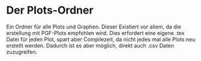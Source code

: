 # Der Plots-Ordner

Ein Ordner für alle Plots und Graphen. Dieser Existiert vor allem, da die erstellung mit PGF-Plots empfohlen wird. Dies erfordert eine eigene .tex
Datei für jeden Plot, spart aber Compilezeit, da nicht jedes mal alle Plots neu erstellt werden. Dadurch ist es aber möglich, direkt auch .csv Daten zuzugreifen.